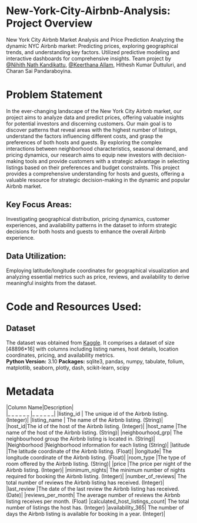 # New-York-City-Airbnb-Analysis: Project Overview
New York City Airbnb Market Analysis and Price Prediction
Analyzing the dynamic NYC Airbnb market: Predicting prices, exploring geographical trends, and understanding key factors. Utilized predictive modeling and interactive dashboards for comprehensive insights. Team project by [@Nihith Nath Kandikattu](https://github.com/nihith-nath), [@Keerthana Allam](https://github.com/Keerthana-Allam), Hithesh Kumar Duttuluri, and Charan Sai Pandaraboyina.

# Problem Statement   

In the ever-changing landscape of the New York City Airbnb market, our project aims to analyze data and predict prices, offering valuable insights for potential investors and discerning customers. Our main goal is to discover patterns that reveal areas with the highest number of listings, understand the factors influencing different costs, and grasp the preferences of both hosts and guests. By exploring the complex interactions between neighborhood characteristics, seasonal demand, and pricing dynamics, our research aims to equip new investors with decision-making tools and provide customers with a strategic advantage in selecting listings based on their preferences and budget constraints. This project provides a comprehensive understanding for hosts and guests, offering a valuable resource for strategic decision-making in the dynamic and popular Airbnb market.   

## Key  Focus  Areas:   
Investigating geographical distribution, pricing  dynamics, customer experiences, and  availability patterns in the dataset to inform strategic decisions for both hosts and guests to enhance the overall Airbnb experience.  

## Data Utilization:   
Employing latitude/longitude coordinates for geographical visualization and analyzing essential metrics such as price, reviews, and availability to derive meaningful insights from the dataset.  

# Code and Resources Used:   
## Dataset   
The dataset was obtained from [Kaggle](https://www.kaggle.com/datasets/thedevastator/airbnbs-nyc-overview). It comprises a dataset of size [48896*16] with columns including listing names, host details, location coordinates, pricing, and availability metrics.   
**Python Version:** 3.10
**Packages:** sqlite3, pandas, numpy, tabulate, folium, matplotlib, seaborn, plotly, dash, scikit-learn, scipy

# Metadata   

|Column Name|Description|   
|_ _ _ _ _ _ |_ _ _ _ _ _|
|listing_id	| The unique id of the Airbnb listing. (Integer)|
|listing_name	| The name of the Airbnb listing. (String)|
|host_id|The id of the host of the Airbnb listing. (Integer)|
|host_name	|The name of the host of the Airbnb listing. (String)|
|neighbourhood_grp|	The neighbourhood group the Airbnb listing is located in. (String)|
|Neighborhood	|Neighborhood information for each listing (String)|
|latitude	|The latitude coordinate of the Airbnb listing. (Float)|
|longitude|	The longitude coordinate of the Airbnb listing. (Float)|
|room_type	|The type of room offered by the Airbnb listing. (String)|
|price	|The price per night of the Airbnb listing. (Integer)|
|minimum_nights|	The minimum number of nights required for booking the Airbnb listing. (Integer)|
|number_of_reviews|	The total number of reviews the Airbnb listing has received. (Integer)|
|last_review	|The date of the last review the Airbnb listing has received. (Date)|
|reviews_per_month|	The average number of reviews the Airbnb listing receives per month. (Float)
|calculated_host_listings_count|	The total number of listings the host has. (Integer)
|availability_365|	The number of days the Airbnb listing is available for booking in a year. (Integer)|




